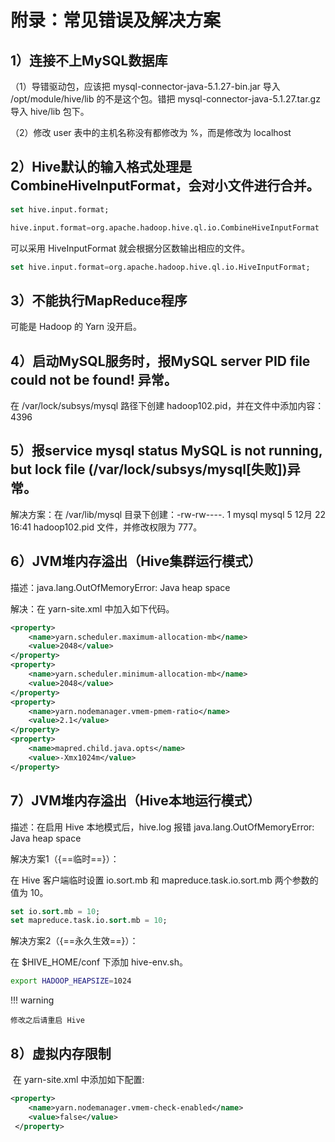 # 附录：常见错误及解决方案

## 1）连接不上MySQL数据库

（1）导错驱动包，应该把 mysql-connector-java-5.1.27-bin.jar 导入 /opt/module/hive/lib 的不是这个包。错把 mysql-connector-java-5.1.27.tar.gz 导入 hive/lib 包下。

（2）修改 user 表中的主机名称没有都修改为 %，而是修改为 localhost

## 2）Hive默认的输入格式处理是CombineHiveInputFormat，会对小文件进行合并。

```sql
set hive.input.format;

hive.input.format=org.apache.hadoop.hive.ql.io.CombineHiveInputFormat
```

可以采用 HiveInputFormat 就会根据分区数输出相应的文件。

```sql
set hive.input.format=org.apache.hadoop.hive.ql.io.HiveInputFormat;
```

## 3）不能执行MapReduce程序

可能是 Hadoop 的 Yarn 没开启。

## 4）启动MySQL服务时，报MySQL server PID file could not be found! 异常。

在 /var/lock/subsys/mysql 路径下创建 hadoop102.pid，并在文件中添加内容：4396

## 5）报service mysql status MySQL is not running, but lock file (/var/lock/subsys/mysql[失败])异常。

解决方案：在 /var/lib/mysql 目录下创建：-rw-rw----. 1 mysql mysql     5 12月 22 16:41 hadoop102.pid 文件，并修改权限为 777。

## 6）JVM堆内存溢出（Hive集群运行模式）

描述：java.lang.OutOfMemoryError: Java heap space

解决：在 yarn-site.xml 中加入如下代码。

```xml title="yarn-site.xml"
<property>
	<name>yarn.scheduler.maximum-allocation-mb</name>
	<value>2048</value>
</property>
<property>
  	<name>yarn.scheduler.minimum-allocation-mb</name>
  	<value>2048</value>
</property>
<property>
	<name>yarn.nodemanager.vmem-pmem-ratio</name>
	<value>2.1</value>
</property>
<property>
	<name>mapred.child.java.opts</name>
	<value>-Xmx1024m</value>
</property>
```

## 7）JVM堆内存溢出（Hive本地运行模式）

描述：在启用 Hive 本地模式后，hive.log 报错 java.lang.OutOfMemoryError: Java heap space

解决方案1（{==临时==}）：

在 Hive 客户端临时设置 io.sort.mb 和 mapreduce.task.io.sort.mb 两个参数的值为 10。

```sql
set io.sort.mb = 10;
set mapreduce.task.io.sort.mb = 10;
```

解决方案2（{==永久生效==}）：

在 $HIVE_HOME/conf 下添加 hive-env.sh。

``` sh title="hive-env.sh"
export HADOOP_HEAPSIZE=1024
```

!!! warning 

    修改之后请重启 Hive

## 8）虚拟内存限制

​	在 yarn-site.xml 中添加如下配置:

```xml title="yarn-site.xml"
<property>
    <name>yarn.nodemanager.vmem-check-enabled</name>
    <value>false</value>
 </property>
```

